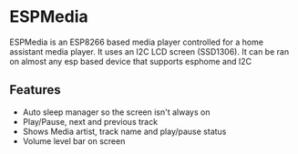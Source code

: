 # ESPMedia

ESPMedia is an ESP8266 based media player controlled for a home assistant media player. It uses an I2C LCD screen (SSD1306). It can be ran on almost any esp based device that supports esphome and I2C  
  
## Features

- Auto sleep manager so the screen isn't always on
- Play/Pause, next and previous track
- Shows Media artist, track name and play/pause status
- Volume level bar on screen
